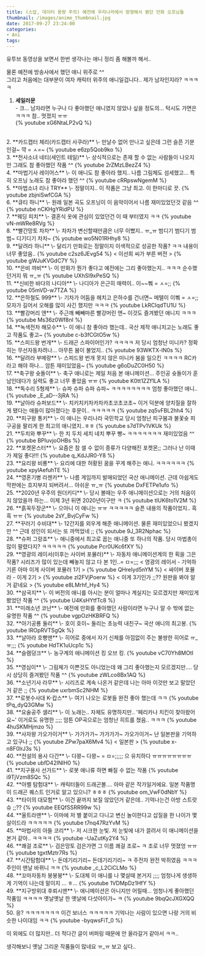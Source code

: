 ```yaml
---
title: (스압, 데이터 용량 주의) 예전에 우리나라에서 방영해서 봤던 만화 오프닝들
thumbnail: /images/anime_thumbnail.jpg
date: 2017-09-27 23:24:00
categories:
- Ani
tags:
---
```

유투브 동영상을 보면서 한번 생각나는 애니 정리 좀 해볼까 해서..

물론 예전에 방송사에서 했던 애니 위주로 ^^  
그리고 처음에는 대부분이 여자 캐릭터 위주의 애니일겁니다.. 제가 남자인지라? ㅋㅋㅋㅋ

1. **세일러문**  
\- 크... 남자라면 누구나 다 좋아했던 애니였지 않았나 싶을 정도의... 턱시도 가면은 ㅋㅋㅋ 참.. 멋졌지 ㅠㅠ  
{% youtube xG6NtaLP2vQ %}
<br>
2. **카드캡터 체리(카드캡터 사쿠라)**  
\- 만날수 없어 만나고 싶은데 그런 슬픈 기분인걸~ 꺅 = ㅅ=~  
{% youtube e6zp5Qob9ko %}
<br>
3. **천사소녀 네티(세인트 테일)**  
\- 상식적으로는 존재 할 수 없는 사람들이 나오지만 그래도 참 좋아했던 작품 ^^  
{% youtube 2rZMzLBezZ4 %}
<br>
4. **마법기사 레이어스**  
\- 이 애니도 참 좋아라 했지.. 나름 그림체도 섬세했고... 특히 오프닝 노래도 참 좋아라 했던 ^^  
{% youtube cRRpswNgemM %}
<br>
5. **마법소녀 리나 TRY**  
\- 정말이지.. 이 작품은 그냥 최고. 이 한마디로 끗.  
{% youtube zbjniSwfCGA %}
<br>
6. **큐티 하니**  
\- 원래 일본 곡도 오프닝이 이 음악이어서 나름 재미있었던것 같음 ^^  
{% youtube nCKHgYRidPU %}
<br>
7. **웨딩 피치**  
\- 결혼식 옷에 관심이 있었던건 이 때 부터였지 ㅋㅋ  
{% youtube vN-mWRe8RVg %}
<br>
8. **빨간망토 차차**  
\- 차차가 변신할때만큼은 너무 이뻤지.. ㅠ_ㅠ 범디기 범디기 범범~ 디기디기 차차~  
{% youtube wo5N01RHhy8 %}
<br>
9. **달려라 하니**  
\- 달리기 만화로는 정말이지 이색적으로 성공한 작품? ㅋㅋ 내용이 너무 좋았음..  
{% youtube c2sz6JEvg54 %}  
< 이선희 씨가 부른 버전 >  
{% youtube gWJuKVGdC7Y %}
<br>
10. **은비 까비**  
\- 이 만화가 뭔가 좋다고 예전에는 그리 좋아했는지.. ㅋㅋㅋ 순수했던거지 뭐 ㅠ_ㅠ  
{% youtube UXhSI9xPeSQ %}
<br>
11. **신비한 바다의 나디아**  
\- 나디아가 은근히 매력이.. 이~~뿨 = ㅅ=;;  
{% youtube 05mVD-w7TZA %}
<br>
12. **은하철도 999**  
\- 기차가 어둠을 헤치고 은하수를 건너면~ 메텔이 이뿨 = ㅅ=;; 모자가 길어서 오해를 많이 사긴 했지만 ㅋㅋㅋ  
{% youtube LkRCIqdTU1U %}
<br>
13. **빨강머리 앤**  
\- 주근깨 빼빼마른 빨강머린 앤~ 이것도 즐겨봤던 애니지 ㅋㅋㅋ
{% youtube Ms36z0Wf8nI %}
<br>
14. **녹색전차 해모수**  
\- 이 애니 참 좋아라 했는데.. 국산 제작 애니치고는 노래도 좋고 작품도 좋고~  
{% youtube c-b3fCGtO5w %}
<br>
15. **스피드왕 번개**  
\- 드래곤 스파이어인가? ㅋㅋㅋㅋ 저 당시 엄청난 미니카? 정확히는 무선자동차려나... 아무튼 붐이 불었지..  
{% youtube 93WKTX-lN0s %}
<br>
16. **달려라 부메랑**  
\- 스피드왕 번개 못지 않은 미니카 붐을 일으킨 ㅋㅋㅋㅋ RC카 라고 해야 하나... 암튼 재미있었음~  
{% youtube g6oDuZC0H50 %}
<br>
17. **축구왕 슛돌이**  
\- 축구 애니로는 제일 처음 본 애니메이션... 주인공 슛돌이가 훈남인데다가 실력도 좋고 너무 좋았음 ㅠㅠ  
{% youtube K0tt1ZZf1LA %}
<br>
18. **독수리 5형제**  
\- 슈파 슈파 슈파 슈파~ ㅋㅋㅋㅋㅋㅋㅋㅋ 엄청 좋아했던 애니..  
{% youtube _E_aD--3jRA %}
<br>
19. **날아라 슈퍼보드**
\- 치키치키차카차카초코초코초~ 이거 덕분에 양치질을 잘하게 됐다는 애들이 많아졌다는 후문이.. ㅋㅋㅋㅋㅋ  
{% youtube zq5vFBL2hh4 %}
<br>
20. **피구왕 통키**  
\- 이 애니는 우리나라 국민학교 당시 엄청난 피구붐과 불꽃슛 피구공을 팔리게 한 최고의 애니였지..ㅎㅎ  
{% youtube s7dTPv1VKUk %}
<br>
21. **두치와 뿌꾸**  
\- 한 치 두치 세치 네치 뿌꾸 빵~ ㅋㅋㅋㅋㅋㅋㅋ 재미있었음 ^^  
{% youtube BPIuvjoOHBs %}
<br>
22. **포켓몬스터**  
\- 요즘은 참 셀 수 없이 종류가 다양해진 포켓몬;; 그러나 난 이때가 제일 좋다!!!  
{% youtube q_KdJJR0-Y8 %}
<br>
23. **요리왕 비룡**  
\- 요리에 대한 허황된 꿈을 꾸게 해주는 애니. ㅋㅋㅋㅋㅋㅋ  
{% youtube xpylAefuhTE %}
<br>
24. **영혼기병 라젠카**  
\- 나름 게임까지 발매되었던 국산 애니메이션. 근데 아쉽게도 막판에는 흐지부지 되버려서... 아쉬운 ㅠ_ㅠ  
{% youtube DxFETPe1ufo %}
<br>
25. **2020년 우주의 원더키디**  
\- 당시 볼때는 우주 애니메이션으로는 거의 처음이지 않았을까 하는... 이제 3년 뒤면 2020년이구만 ㅋ  
{% youtube tIUK6to1V2M %}
<br>
26. **흙꼭두장군**  
\- 으아니 이 애니는 ㅠㅠ ㅋㅋㅋㅋㅋ 슬픈 내용의 작품이었지.. 흑흑 ㅠㅠ  
{% youtube 2sY_BvjCyFw %}
<br>
27. **꾸러기 수비대**  
\- 12간지를 외우게 해준 애니메이션. 물론 재미있었으니 봤겠지만 ^^ 근데 성인이 되서는 또 까먹었네 ;;  
{% youtube 9J_3R2Nphac %}
<br>
28. **슈퍼 그랑죠**  
\- 애니중에서 최고로 꼽는 애니중 또 하나의 작품. 당시 마법총이 많이 팔렸다지? ㅋㅋㅋㅋㅋ  
{% youtube Pcr0UKc6fXY %}
<br>
29. **영광의 레이서(이후는 사이버 포뮬러)**  
\- 자동차 애니메이션계의 한 획을 그은 작품? 시리즈가 많이 있는데 빼놓지 않고 다 본 1인..= ㅁ=;;;  
< 영광의 레이서 - 기억하기론 아마 이게 사이버 포뮬러 1기 >  
{% youtube QHreIyd5nYM %}  
< 싸이버 포뮬라 - 이게 2기 >  
{% youtube zl2FVjPoerw %}  
< 이게 3기인가 ;;?? 원판을 봐야 알거 같네요 >  
{% youtube e8LMrhf_Hy4 %}
<br>
30. **삼국지**  
\- 이 버전의 애니를 아시는 분이 얼마나 계실지는 모르겠지만 재미있게 봤었던 작품 ^^  
{% youtube U4KsHYtfTc8 %}
<br>
31. **미래소년 코난**  
\- 예전에 만화를 좋아했던 사람이라면 누구나 알 수 밖에 없는 유명한 작품 ^^  
{% youtube vgpOzHKBRFQ %}
<br>
32. **아기공룡 둘리**  
\- 호이 호이~ 둘리는 초능력 내친구~ 국산 애니의 최고봉.  
{% youtube lROpRVTSgQk %}
<br>
33. **날아라 호빵맨**  
\- 히어로 중에서 자기 신체를 아낌없이 주는 불쌍한 히어로 ㅠ_ㅠ;;;  
{% youtube HdTK1uUcp1c %}
<br>
34. **슬램덩크**  
\- 농구계의 애니메이션 킹 오브 킹.  
{% youtube vC70Yh8MOtI %}
<br>
35. **영심이**  
\- 그림체가 이쁜것도 아니었는데 왜 그리 좋아했는지 모르겠지만.... 당시 상당히 즐겨봤던 작품 ^^  
{% youtube zWLco8Bx1AQ %}
<br>
36. **소년기사 라무**  
\- 시리즈로 계속 나온거 같은데 나는 아마 이것만 보고 말았던거 같은 ;;  
{% youtube uxrbmSc2NHM %}
<br>
37. **로봇수사대 K-캅스**  
\- 여기 나오는 로봇들 완전 좋아 했는데 ㅋㅋ  
{% youtube tPq_dyQ3GMw %}
<br>
38. **요술공주 샐리**  
\- 이 노래는.. 자체도 유명하지만.. '페리카나 치킨이 찾아왔어요~' 이거로도 유명한 ;;;; 암튼 OP곡으로는 엄청난 히트를 쳤음.. ㅋㅋㅋ  
{% youtube 4huSKMHjmzo %}
<br>
39. **사자왕 가오가이거**  
\- 가가가가~ 가가가가~ 가오가이거~ 난 일본판을 기억하고 있구나 ;;  
{% youtube ZPw7paX6Mv4 %}  
< 일본판 >  
{% youtube x-n8F0lrJ3s %}
<br>
40. **전설의 용사 다간**  
\- 다꽝~ 다꽝~ = ㅁ=;;;;; 으 유치하다 ㅠㅠㅠㅠㅠㅠㅠㅠ  
{% youtube ubfD42INIH0 %}
<br>
41. **지구용사 선가드**  
\- 로봇 애니류 하면 빠질 수 없는 작품  
{% youtube i9TjVzm8SQc %}
<br>
42. **아벨 탐험대**  
\- 캐릭터들이 드래곤볼.... 아마 같은 작가일거에요. 일본 작품명이 드래곤 퀘스트 인거로 알고 있으니? ㅎㅎㅎ  
{% youtube om_VwF0dNbY %}
<br>
43. **타이의 대모험**  
\- 이건 끝까지 보질 않았던거 같은데.. 기억나는건 아방 스트랏슈 ;;??  
{% youtube EEQfSSRR99w %}
<br>
44. **울트라맨**  
\- 이마에 저 별 붙이고 다니고 변신 놀이한다고 삽질을 한 나이가 몇 살이드라 ㅋㅋㅋㅋㅋ  
{% youtube t7nq47RzYvM %}
<br>
45. **마법사의 아들 코리**  
\- 저 시크한 눈빛. 저 눈빛에 내가 끌려서 이 애니메이션을 본거 같아.. ㅋㅋㅋㅋ  
{% youtube -UaZutKy2Y4 %}
<br>
46. **쾌걸 조로**  
\- 검은망토 검은가면 그 이름 쾌걸 조로~ ㅋ 조로 너무 멋졌엉 ㅠㅠ  
{% youtube tgxtMztr7Rs %}
<br>
47. **시간탐험대**  
\- 돈데기리기리~ 돈데기리기리~ ㅋ 주전자 완전 박쥐였음 ㅋㅋㅋ 주인이 맨날 바뀌니 ㅋㅋ  
{% youtube _c_L2CiCLMo %}
<br>
48. **꼬마자동차 붕붕붕**  
\- 도대체 이 애니를 나 몇살때 본거지 ;;;; 엄청나게 생생하게 기억이 나는데 말이지 ... ㅎ...  
{% youtube 1VDMpDz1HfY %}
<br>
49. **지구방위대 후뢰시맨**  
\- 애니메이션은 아니지만 어릴때... 엄청나게 좋아했던 작품임 ㅋㅋㅋㅋ 옛날옛날 한 옛날에 다섯아이가~ ㅋ  
{% youtube 9bqQcJXGXQQ %}
<br>
50. 응? ㅋㅋㅋㅋㅋㅋㅋ 이건 보너스 ㅋㅋㅋㅋㅋ 기억나는 사람이 있으면 나랑 거의 비슷한 나이대임 ㅋㅋ  
{% youtube -byqwsFiT_0 %}  
<br>

이 외에도 더 많지만.. 더 적다간 글이 버퍼링 때문에 안 올라갈거 같아서 ㅋㅋ..

생각해보니 옛날 그리운 작품들이 많네요 ㅠ_ㅠ 보고 싶다..
